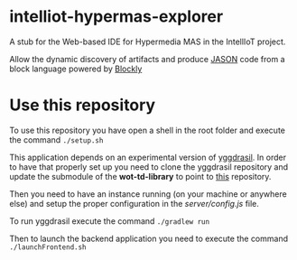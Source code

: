 # intelliot-hypermas-explorer
A stub for the Web-based IDE for Hypermedia MAS in the IntellIoT project. 

Allow the dynamic discovery of artifacts and produce [JASON](http://jason.sourceforge.net/wp/) code from a block language powered by [Blockly](https://github.com/google/blockly/)

# Use this repository
To use this repository you have open a shell in the root folder and execute the command
`./setup.sh`

This application depends on an experimental version of [yggdrasil](https://github.com/Interactions-HSG/yggdrasil). In order to have that properly set up you need to clone the yggdrasil repository and update the submodule of the **wot-td-library** to point to [this](https://github.com/samubura/wot-td-java) repository.

Then you need to have an instance running (on your machine or anywhere else) and setup the proper configuration in the *server/config.js* file. 

To run yggdrasil execute the command `./gradlew run`

Then to launch the backend application you need to execute the command 
`./launchFrontend.sh`
